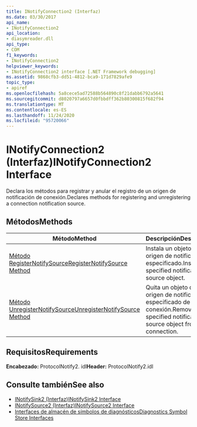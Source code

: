 ```yaml
---
title: INotifyConnection2 (Interfaz)
ms.date: 03/30/2017
api_name:
- INotifyConnection2
api_location:
- diasymreader.dll
api_type:
- COM
f1_keywords:
- INotifyConnection2
helpviewer_keywords:
- INotifyConnection2 interface [.NET Framework debugging]
ms.assetid: 9868cfb3-dd51-4812-bca9-171d7829afe9
topic_type:
- apiref
ms.openlocfilehash: 5a8cece5ad72588b564890c8f21dabb6792a5641
ms.sourcegitcommit: d8020797a6657d0fbbdff362b80300815f682f94
ms.translationtype: MT
ms.contentlocale: es-ES
ms.lasthandoff: 11/24/2020
ms.locfileid: "95720066"
---
```

# <a name="inotifyconnection2-interface"></a><span data-ttu-id="a3704-102">INotifyConnection2 (Interfaz)</span><span class="sxs-lookup"><span data-stu-id="a3704-102">INotifyConnection2 Interface</span></span>

<span data-ttu-id="a3704-103">Declara los métodos para registrar y anular el registro de un origen de notificación de conexión.</span><span class="sxs-lookup"><span data-stu-id="a3704-103">Declares methods for registering and unregistering a connection notification source.</span></span>  
  
## <a name="methods"></a><span data-ttu-id="a3704-104">Métodos</span><span class="sxs-lookup"><span data-stu-id="a3704-104">Methods</span></span>  
  
|<span data-ttu-id="a3704-105">Método</span><span class="sxs-lookup"><span data-stu-id="a3704-105">Method</span></span>|<span data-ttu-id="a3704-106">Descripción</span><span class="sxs-lookup"><span data-stu-id="a3704-106">Description</span></span>|  
|------------|-----------------|  
|[<span data-ttu-id="a3704-107">Método RegisterNotifySource</span><span class="sxs-lookup"><span data-stu-id="a3704-107">RegisterNotifySource Method</span></span>](inotifyconnection2-registernotifysource-method.md)|<span data-ttu-id="a3704-108">Instala un objeto de origen de notificación especificado.</span><span class="sxs-lookup"><span data-stu-id="a3704-108">Installs a specified notification source object.</span></span>|  
|[<span data-ttu-id="a3704-109">Método UnregisterNotifySource</span><span class="sxs-lookup"><span data-stu-id="a3704-109">UnregisterNotifySource Method</span></span>](inotifyconnection2-unregisternotifysource-method.md)|<span data-ttu-id="a3704-110">Quita un objeto de origen de notificación especificado de la conexión.</span><span class="sxs-lookup"><span data-stu-id="a3704-110">Removes a specified notification source object from the connection.</span></span>|  
  
## <a name="requirements"></a><span data-ttu-id="a3704-111">Requisitos</span><span class="sxs-lookup"><span data-stu-id="a3704-111">Requirements</span></span>  

 <span data-ttu-id="a3704-112">**Encabezado:** ProtocolNotify2. idl</span><span class="sxs-lookup"><span data-stu-id="a3704-112">**Header:** ProtocolNotify2.idl</span></span>  
  
## <a name="see-also"></a><span data-ttu-id="a3704-113">Consulte también</span><span class="sxs-lookup"><span data-stu-id="a3704-113">See also</span></span>

- [<span data-ttu-id="a3704-114">INotifySink2 (Interfaz)</span><span class="sxs-lookup"><span data-stu-id="a3704-114">INotifySink2 Interface</span></span>](inotifysink2-interface.md)
- [<span data-ttu-id="a3704-115">INotifySource2 (Interfaz)</span><span class="sxs-lookup"><span data-stu-id="a3704-115">INotifySource2 Interface</span></span>](inotifysource2-interface.md)
- [<span data-ttu-id="a3704-116">Interfaces de almacén de símbolos de diagnósticos</span><span class="sxs-lookup"><span data-stu-id="a3704-116">Diagnostics Symbol Store Interfaces</span></span>](diagnostics-symbol-store-interfaces.md)
